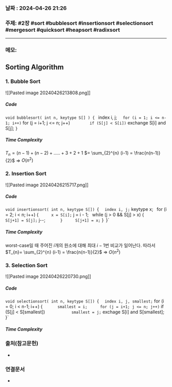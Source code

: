 
### 날짜 : 2024-04-26 21:26

### 주제: #2장 #sort #bubblesort #insertionsort #selectionsort #mergesort #quicksort #heapsort #radixsort 

---
### 메모: 
## Sorting Algorithm
### 1. Bubble Sort
![[Pasted image 20240426213808.png]]
##### Code
`void bubblesort( int n, keytype S[] ) {
`   index i, j;
`   for (i = 1; i <= n-1; i++)
`      for (j = i+1; j <= n; j++)
`         if (S[j] < S[i])
`            exchange S[i] and S[j];
`}`

##### Time Complexity
$T_{n} = (n-1) + (n-2) + ..... + 3 + 2 + 1$ 
$= \sum_{2}^{n} (i-1) = \frac{n(n-1)}{2}$
=> $O(n^2)$

### 2. Insertion Sort
![[Pasted image 20240426215717.png]]
##### Code
`void insertionsort( int n, keytype S[])
`{
`   index i, j;
`   keytype x;`
`   for (i = 2; i < n; i++) {
`      x = S[i];
`      j = i - 1;`
`      while (j > 0 && S[j] > x) {
`         S[j+1] = S[j];
`         j--;
`      }`
`      S[j+1] = x;
`   }`
`}`

##### Time Complexity
worst-case일 때
주어진 $i$개의 원소에 대해 최대 $i-1$번 비교가 일어난다.
따라서 
$T_{n}= \sum_{2}^{n} (i-1) = \frac{n(n-1)}{2}$ => $O(n^{2})$

### 3. Selection Sort 
![[Pasted image 20240426220730.png]]
##### Code
`void selectionsort( int n, keytype S[])
`{
`   index i, j, smallest;
`   for (i = 0; i < n-1; i++) {
`      smallest = i;`
`      for (j = i+1; j <= n; j++)
`         if (S[j] < S[smallest])
`            smallest = j;
`      exchage S[i] and S[smallest];`
`}`
##### Time Complexity

### 출처(참고문헌)
-

### 연결문서
-
